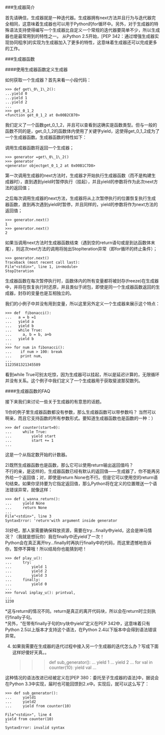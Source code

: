 
###生成器简介

首先请确信，生成器就是一种迭代器。生成器拥有next方法并且行为与迭代器完全相同，这意味着生成器也可以用于Python的for循环中。另外，对于生成器的特殊语法支持使得编写一个生成器比自定义一个常规的迭代器要简单不少，所以生成器也是最常用到的特性之一。
从Python 2.5开始，[PEP 342：通过增强生成器实现协同程序]的实现为生成器加入了更多的特性，这意味着生成器还可以完成更多的工作。

###生成器函数

####使用生成器函数定义生成器

如何获取一个生成器？首先来看一小段代码：

	>>> def get\_0\_1\_2():
	...yield 0
	...yield 1
	...yield 2
	...
	>>> get_0_1_2
	<function get_0_1_2 at 0x00B2CB70>

我们定义了一个函数get_0_1_2，并且可以查看到这确实是函数类型。但与一般的函数不同的是，get_0_1_2的函数体内使用了关键字yield，这使得get_0_1_2成为了一个生成器函数。生成器函数的特性如下：

调用生成器函数将返回一个生成器；

	>>> generator =get\_0\_1\_2()
	>>> generator
	<generator objectget_0_1_2 at 0x00B1C7D8>

第一次调用生成器的next方法时，生成器才开始执行生成器函数（而不是构建生成器时），直到遇到yield时暂停执行（挂起），并且yield的参数将作为此次next方法的返回值； 

之后每次调用生成器的next方法，生成器将从上次暂停执行的位置恢复执行生成器函数，直到再次遇到yield时暂停，并且同样的，yield的参数将作为next方法的返回值；

	>>> generator.next()
	1
	>>> generator.next()
	2

如果当调用next方法时生成器函数结束（遇到空的return语句或是到达函数体末尾），则这次next方法的调用将抛出StopIteration异常（即for循环的终止条件）；

	>>> generator.next()
	Traceback (most recent call last):
	File"<stdin>", line 1, in<module>
	StopIteration

生成器函数在每次暂停执行时，函数体内的所有变量都将被封存(freeze)在生成器中，并将在恢复执行时还原，并且类似于闭包，即使是同一个生成器函数返回的生成器，封存的变量也是互相独立的。

我们的小例子中并没有用到变量，所以这里另外定义一个生成器来展示这个特点：    

	>>> def  fibonacci():
	...   a = b =1
	...	  yield a
	...   yield b
	...   while True:
	...     a, b = b, a+b
	...   yield b
	...
	>>> for num in fibonacci():
	...    if num > 100: break
	...    print num,
	...
	1123581321345589

看到while True可别太吃惊，因为生成器可以挂起，所以是延迟计算的，无限循环并没有关系。这个例子中我们定义了一个生成器用于获取斐波那契数列。


####生成器函数的FAQ

接下来我们来讨论一些关于生成器的有意思的话题。

1)你的例子里生成器函数都没有参数，那么生成器函数可以带参数吗？
当然可以啊亲，而且它支持函数的所有参数形式。要知道生成器函数也是函数的一种：）

	>>> def counter(start=0):
	...     while True:
	...         yield start
	...         start += 1
	...

这是一个从指定数开始的计数器。

2)既然生成器函数也是函数，那么它可以使用return输出返回值吗？       
不行的亲，是这样的，生成器函数已经有默认的返回值——生成器了，你不能再另外给一个返回值；对，即使是return None也不行。但是它可以使用空的return语句结束。如果你坚持要为它指定返回值，那么Python将在定义的位置赠送一个语法错误异常，就像这样：    

	>>> def i_wanna_return():
	...     yield None
	...     return None
	...
	File"<stdin>", line 3
	SyntaxError: 'return'with argument inside generator

3)好吧，那人家需要确保释放资源，需要在try...finally中yield，这会是神马情况？（我就是想玩你）我在finally中还yield了一次！       
Python会在真正离开try...finally时再执行finally中的代码，而这里遗憾地告诉你，暂停不算哦！所以结局你也能猜到吧！   

	>>> def play_u():
	...		try:
	...			yield 1
	...			yield 2
	...			yield 3
	...		finally:
	...			yield 0
	...
	>>> forval inplay_u(): printval,
	...
	1230

*这与return的情况不同。return是真正的离开代码块，所以会在return时立刻执行finally子句。     
*另外，“在带有finally子句的try块中yield”定义在PEP 342中，这意味着只有Python 2.5以上版本才支持这个语法，在Python 2.4以下版本中会得到语法错误异常。

4) 如果我需要在生成器的迭代过程中接入另一个生成器的迭代怎么办？写成下面这样好傻好天真。。

	>>> def sub_generator():
	...		yield 1
	...		yield 2
	...		for val in counter(10): yield val
	...

这种情况的语法改进已经被定义在[PEP 380：委托至子生成器的语法]中，据说会在Python 3.3中实现，届时也可能回馈到2.x中。实现后，就可以这么写了：  

	>>> def sub_generator():
	...		yield1
	...		yield2
	...		yield from counter(10)

	File"<stdin>", line 4
	yield from counter(10)
	^
	SyntaxError: invalid syntax
